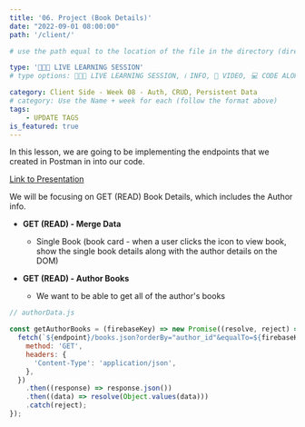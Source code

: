 ```yaml
---
title: '06. Project (Book Details)'
date: "2022-09-01 08:00:00"
path: '/client/'

# use the path equal to the location of the file in the directory (directory structure)

type: '👩🏽‍🏫 LIVE LEARNING SESSION'
# type options: 👩🏽‍🏫 LIVE LEARNING SESSION, ℹ️ INFO, 🎥 VIDEO, 💻 CODE ALONG, 🥼 LAB, ↩️ REVIEW/NOTES, 👥 GROUP LEARNING, 👷🏼‍♂️ GROUP PROJECT, 🧠 ASSESSMENT, 📝 ASSIGNMENT

category: Client Side - Week 08 - Auth, CRUD, Persistent Data
# category: Use the Name + week for each (follow the format above)
tags: 
    - UPDATE TAGS
is_featured: true
---
```

In this lesson, we are going to be implementing the endpoints that we created in Postman in into our code.

<a href="https://docs.google.com/presentation/d/1CuB2rkWka0Tgo_pwtAWAFQLQG9jnJh6oes9H8hFjnhI/edit?usp=sharing" target="_blank">Link to Presentation</a>

We will be focusing on GET (READ) Book Details, which includes the Author info.

- **GET (READ) - Merge Data**
  - Single Book (book card - when a user clicks the icon to view book, show the single book details along with the author details on the DOM)

- **GET (READ) - Author Books**
  - We want to be able to get all of the author's books

```js
// authorData.js

const getAuthorBooks = (firebaseKey) => new Promise((resolve, reject) => {
  fetch(`${endpoint}/books.json?orderBy="author_id"&equalTo=${firebaseKey}`, {
    method: 'GET',
    headers: {
      'Content-Type': 'application/json',
    },
  })
    .then((response) => response.json())
    .then((data) => resolve(Object.values(data)))
    .catch(reject);
});
```
